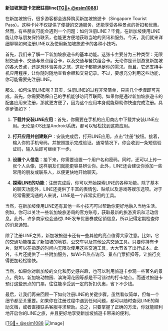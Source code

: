 **新加坡旅遊卡怎麽註冊line[[TG💪+ @esim1088](https://t.me/s/esim1088)]**

在新加坡旅行，很多游客都会选择购买新加坡旅遊卡（Singapore Tourist Pass）。这种卡片不仅提供了便捷的交通服务，还能享受各种景点的折扣和优惠。然而，有些朋友可能会遇到一个问题：如何注册LINE？毕竟，在新加坡使用LINE能让你与朋友保持联系，也能更方便地获取当地的资讯和服务。今天，我们就来详细聊聊如何注册LINE以及使用新加坡旅遊卡的各种小技巧。

首先，我们来了解一下新加坡旅遊卡的基本功能。这张卡主要分为三种类型：无限制交通卡、交通与景点组合卡，以及交通与餐饮组合卡。无论你是计划游览新加坡的各大景点，还是想体验美食之旅，这张卡都能满足你的需求。而且，它还支持手机应用程序，让你随时随地查看余额和交易记录。不过，要想充分利用这些功能，你可能需要先注册LINE。

那么，如何注册LINE呢？其实，注册LINE的过程非常简单，只需几个步骤即可完成。首先，你需要确保自己的手机能够访问互联网。如果你是通过新加坡旅遊卡的配套应用来注册，那就更方便了，因为这个应用本身就能帮助你快速完成注册。具体步骤如下：

1. **下载并安装LINE应用**：首先，你需要在手机的应用商店中下载并安装LINE应用。无论是iOS还是Android系统，都可以轻松找到这款应用。

2. **打开应用并创建账户**：安装完成后，打开LINE应用，点击“注册”按钮。接着，输入你的手机号码，并按照提示完成验证。通常情况下，你会收到一条短信验证码，输入后即可继续下一步。

3. **设置个人信息**：接下来，你需要设置一个用户名和密码。同时，还可以上传一张个人头像，这样朋友们就能更容易辨认你。此外，LINE还会建议你添加一些常用的朋友或联系人，以便更快地开始聊天。

4. **探索LINE的功能**：注册完成后，你可以开始探索LINE的各种功能。除了基本的聊天功能外，LINE还提供了丰富的表情包、贴纸以及游戏等娱乐选项。对于经常需要沟通的人来说，LINE是一个非常实用的工具。

当然，在新加坡使用LINE还有其他一些小技巧可以帮助你更好地融入当地生活。例如，你可以关注一些新加坡旅游局的官方账号，获取最新的旅游资讯和活动信息。此外，许多商家也会通过LINE发布优惠券或促销信息，所以记得定期检查你的消息通知。

除了注册LINE之外，新加坡旅遊卡还有一些其他的亮点值得大家注意。比如，它的交通功能覆盖了新加坡的地铁、公交车以及其他公共交通工具。只要你持有卡片，就可以在指定的时间内无限次使用这些交通工具，大大节省了出行成本。此外，卡片还提供了一些附加服务，如Wi-Fi热点访问、景点门票折扣等，让旅行变得更加轻松愉快。

当然，如果你对新加坡的文化和历史感兴趣，也可以利用旅遊卡参观一些著名的景点。例如，新加坡动物园、滨海湾花园等都是不可错过的打卡地点。而通过旅遊卡预订这些景点的门票，往往能享受到一定的折扣优惠，省下不少钱。

最后，让我们再来回顾一下如何注册LINE的关键步骤。虽然看似简单，但每一个细节都至关重要。如果你在注册过程中遇到任何问题，都可以随时查阅LINE的帮助文档，或者直接联系客服寻求帮助。总之，只要掌握了正确的方法，你就能顺利地开启你的LINE之旅，并且更好地享受新加坡旅遊卡带来的便利。

[[TG💪+ @esim1088](https://t.me/s/esim1088) ![Image](https://i.postimg.cc/4NQfJmqS/Snipaste-2025-05-13-00-14-12.png)]